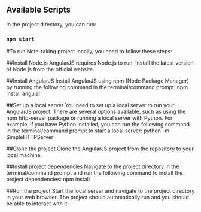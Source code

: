 ## Available Scripts

In the project directory, you can run:

### `npm start`

#To run Note-taking project locally, you need to follow these steps:

##Install Node.js
 AngularJS requires Node.js to run. Install the latest version of Node.js from the official website.

 ##Install AngularJS
 Install AngularJS using npm (Node Package Manager) by running the following command in the terminal/command prompt: npm install angular

 ##Set up a local server
 You need to set up a local server to run your AngularJS project. There are several options available, such as using the npm http-server package or running a local server with Python. For example, if you have Python installed, you can run the following command in the terminal/command prompt to start a local server: python -m SimpleHTTPServer

 ##Clone the project
 Clone the AngularJS project from the repository to your local machine.

 ##Install project dependencies
 Navigate to the project directory in the terminal/command prompt and run the following command to install the project dependencies: npm install

 ##Run the project
 Start the local server and navigate to the project directory in your web browser. The project should automatically run and you should be able to interact with it.